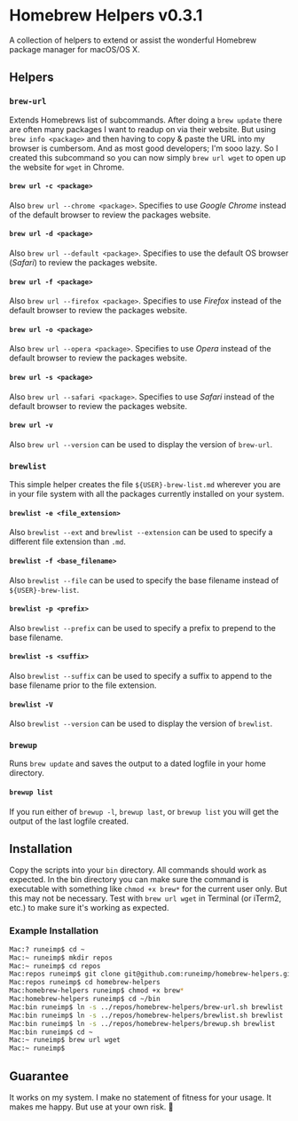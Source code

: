 Homebrew Helpers v0.3.1
=======================

A collection of helpers to extend or assist the wonderful Homebrew package manager for macOS/OS X.


Helpers
-------

### `brew-url`

Extends Homebrews list of subcommands. After doing a `brew update` there are often many packages I want to readup on via their website. But using `brew info <package>` and then having to copy & paste the URL into my browser is cumbersom. And as most good developers; I'm sooo lazy. So I created this subcommand so you can now simply `brew url wget` to open up the website for `wget` in Chrome.


#### `brew url -c <package>`

Also `brew url --chrome <package>`. Specifies to use _Google Chrome_ instead of the default browser to review the packages website.


#### `brew url -d <package>`

Also `brew url --default <package>`. Specifies to use the default OS browser (_Safari_) to review the packages website.


#### `brew url -f <package>`

Also `brew url --firefox <package>`. Specifies to use _Firefox_ instead of the default browser to review the packages website.


#### `brew url -o <package>`

Also `brew url --opera <package>`. Specifies to use _Opera_ instead of the default browser to review the packages website.


#### `brew url -s <package>`

Also `brew url --safari <package>`. Specifies to use _Safari_ instead of the default browser to review the packages website.


#### `brew url -v`

Also `brew url --version` can be used to display the version of `brew-url`.


### `brewlist`

This simple helper creates the file `${USER}-brew-list.md` wherever you are in your file system with all the packages currently installed on your system.


#### `brewlist -e <file_extension>`

Also `brewlist --ext` and `brewlist --extension` can be used to specify a different file extension than `.md`.


#### `brewlist -f <base_filename>`

Also `brewlist --file` can be used to specify the base filename instead of `${USER}-brew-list`.


#### `brewlist -p <prefix>`

Also `brewlist --prefix` can be used to specify a prefix to prepend to the base filename.


#### `brewlist -s <suffix>`

Also `brewlist --suffix` can be used to specify a suffix to append to the base filename prior to the file extension.


#### `brewlist -V`

Also `brewlist --version` can be used to display the version of `brewlist`.


### `brewup`

Runs `brew update` and saves the output to a dated logfile in your home directory.


#### `brewup list`

If you run either of `brewup -l`, `brewup last`, or `brewup list` you will get the output of the last logfile created.


Installation
------------

Copy the scripts into your `bin` directory. All commands should work as expected. In the bin directory you can make sure the command is executable with something like `chmod +x brew*` for the current user only. But this may not be necessary. Test with `brew url wget` in Terminal (or iTerm2, etc.) to make sure it's working as expected.

### Example Installation

``` bash
Mac:? runeimp$ cd ~
Mac:~ runeimp$ mkdir repos
Mac:~ runeimp$ cd repos
Mac:repos runeimp$ git clone git@github.com:runeimp/homebrew-helpers.git
Mac:repos runeimp$ cd homebrew-helpers
Mac:homebrew-helpers runeimp$ chmod +x brew*
Mac:homebrew-helpers runeimp$ cd ~/bin
Mac:bin runeimp$ ln -s ../repos/homebrew-helpers/brew-url.sh brewlist
Mac:bin runeimp$ ln -s ../repos/homebrew-helpers/brewlist.sh brewlist
Mac:bin runeimp$ ln -s ../repos/homebrew-helpers/brewup.sh brewlist
Mac:bin runeimp$ cd ~
Mac:~ runeimp$ brew url wget
Mac:~ runeimp$
```


Guarantee
---------

It works on my system. I make no statement of fitness for your usage. It makes me happy. But use at your own risk. :angel:
